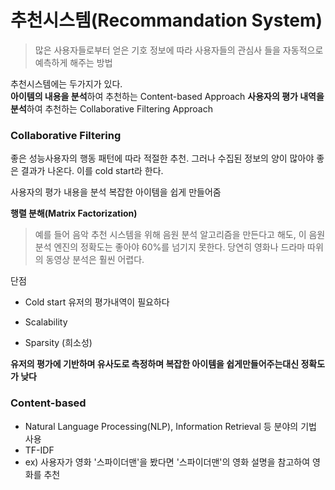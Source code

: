 추천시스템(Recommandation System)
===============================

>많은 사용자들로부터 얻은 기호 정보에 따라
> 사용자들의 관심사 들을 자동적으로 예측하게 해주는 방법 

추천시스템에는 두가지가 있다.  
**아이템의 내용을 분석**하여 추천하는 Content-based Approach  **사용자의 평가 내역을 분석**하여 추천하는 Collaborative Filtering Approach

### Collaborative Filtering

좋은 성능사용자의 행동 패턴에 따라 적절한 추천.
그러나 수집된 정보의 양이 많아야 좋은 결과가 나온다. 이를 cold start라 한다.

사용자의 평가 내용을 분석 복잡한 아이템을 쉽게 만들어줌 

**행렬 분해(Matrix Factorization)**

>예를 들어 음악 추천 시스템을 위해 음원 분석 알고리즘을 만든다고 해도, 이 음원 분석 엔진의 정확도는 좋아야 60%를 넘기지 못한다. 당연히 영화나 드라마 따위의 동영상 분석은 훨씬 어렵다.


단점
* Cold start
유저의 평가내역이 필요하다 

* Scalability

* Sparsity (희소성)

**유저의 평가에 기반하며 유사도로 측정하며 복잡한 아이템을 쉽게만들어주는대신 정확도가 낮다**




### Content-based

* Natural Language Processing(NLP), Information Retrieval 등 분야의 기법 사용
* TF-IDF
* ex) 사용자가 영화 '스파이더맨'을 봤다면 '스파이더맨'의 영화 설명을 참고하여 영화를 추천 

 


